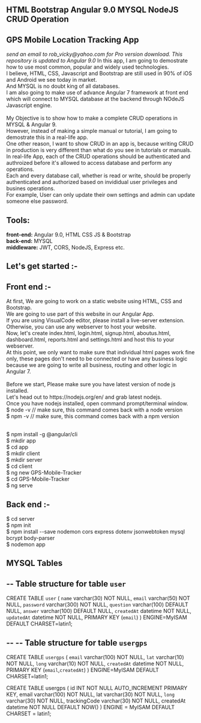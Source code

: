 
<h2>HTML Bootstrap Angular 9.0 MYSQL NodeJS CRUD Operation</h2>
<h2>GPS Mobile Location Tracking App</h2>
<i>send an email to rob_vicky@yahoo.com for Pro version download.</i>
<i>This repository is updated to Angular 9.0</i>
In this app, I am going to demostrate how to use most common, popular  and widely used technologies.<br/>
I believe, HTML, CSS, Javascript and Bootstrap are still used in 90% of iOS and Android we see today in market.<br/>
And MYSQL is no doubt king of all databases.<br/>
I am also going to make use of advance Angular 7 framework at front end which will connect to MYSQL database at the backend through NOdeJS Javascript engine.<br/><br/>
My Objective is to show how to make a complete CRUD operations in MYSQL & Angular 9. <br/>
However, instead of making a simple manual or tutorial, I am going to demostrate this in a real-life app.<br/>
One other reason, I want to show CRUD in an app is, because writing CRUD in production is very different than what do you see in tutorials or manuals.<br/>
In real-life App, each of the CRUD operations should be authenticated and authroized before it's allowed to access database and perform any operations.<br/>
Each and every database call, whether is read or write, should be properly authenticated and authorized based on invididual user privileges and busines operations.<br/>
For example, User can only update their own settings and admin can update someone else password.<br/>
<h2>Tools: </h2>
<b>front-end:</b> Angular 9.0, HTML CSS JS & Bootstrap<br/>
<b>back-end:</b> MYSQL<br/>
<b>middleware:</b> JWT, CORS, NodeJS, Express etc.<br/>
<h2>Let's get started :-</h2>
<h2>Front end :-</h2>
At first, We are going to work on a static website using HTML, CSS and Bootstrap.<br/>
We are going to use part of this website in our Angular App.
<br/>
If you are using VisualCode editor, please install a live-server extension.<br/>
Otherwise, you can use any webserver to host your website.<br/>
Now, let's create index.html, login.html, signup.html, aboutus.html, dashboard.html, reports.html and settings.html and host this to your webserver.<br/>
At this point, we only want to make sure that individual html pages work fine only, these pages don't need to be connected or have any business logic because we are going to write all business, routing and other logic in Angular 7.
<br/><br/>
Before we start, Please make sure you have latest version of node js installed.<br/>
Let's head out to https://nodejs.org/en/ and grab latest nodejs.<br/>
Once you have nodejs installed, open command prompt/terminal window.<br/>
$ node -v // make sure, this command comes back with a node version<br/>
$ npm -v // make sure, this command comes back with a npm version<br/><br/>

$ npm install -g @angular/cli<br/>
$ mkdir app<br/>
$ cd app<br/>
$ mkdir client<br/>
$ mkdir server<br/>
$ cd client<br/>
$ ng new GPS-Mobile-Tracker<br/>
$ cd GPS-Mobile-Tracker<br/>
$ ng serve<br/>

<h2>Back end :-</h2>
$ cd server<br/>
$ npm init<br/>
$ npm install --save nodemon cors express dotenv jsonwebtoken mysql bcrypt body-parser<br/>
$ nodemon app

MYSQL Tables
--
-- Table structure for table `user`
-- 
CREATE TABLE `user` (
  `name` varchar(30) NOT NULL,
  `email` varchar(50) NOT NULL,
  `password` varchar(300) NOT NULL,
  `question` varchar(100) DEFAULT NULL,
  `answer` varchar(100) DEFAULT NULL,
  `createdAt` datetime NOT NULL,
  `updatedAt` datetime NOT NULL,
  PRIMARY KEY (`email`)
) ENGINE=MyISAM DEFAULT CHARSET=latin1;

--
-- Table structure for table `usergps`
--

CREATE TABLE `usergps` (
  `email` varchar(100) NOT NULL,
  `lat` varchar(10) NOT NULL,
  `long` varchar(10) NOT NULL,
  `createdAt` datetime NOT NULL,
  PRIMARY KEY (`email`,`createdAt`)
) ENGINE=MyISAM DEFAULT CHARSET=latin1;

 CREATE TABLE usergps (
        id INT NOT NULL AUTO_INCREMENT PRIMARY KEY,
        email varchar(100) NOT NULL,
        lat varchar(30) NOT NULL,
        `long` varchar(30) NOT NULL,
        trackingCode varchar(30) NOT NULL,
        createdAt datetime NOT NULL DEFAULT NOW()
    ) ENGINE = MyISAM DEFAULT CHARSET = latin1;
